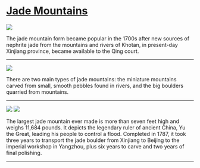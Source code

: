 # [Jade Mountains](http://artsmia.github.io/griot/#/stories/839)

![](http://cdn.dx.artsmia.org/thumbs/tn_mia_1004284.jpg)

The jade mountain form became popular in the 1700s after new sources of nephrite jade from the mountains and rivers of Khotan, in present-day Xinjiang province, became available to the Qing court. 

---

![](http://cdn.dx.artsmia.org/thumbs/tn_100719_mia341_152947.jpg)

There are two main types of jade mountains: the miniature mountains carved from small, smooth pebbles found in rivers, and the big boulders quarried from mountains.

---

![](http://cdn.dx.artsmia.org/thumbs/tn_null.jpg)
![](http://cdn.dx.artsmia.org/thumbs/tn_null.jpg)

The largest jade mountain ever made is more than seven feet high and weighs 11,684 pounds. It depicts the legendary ruler of ancient China, Yu the Great, leading his people to control a flood. Completed in 1787, it took three years to transport the jade boulder from Xinjiang to Beijing to the imperial workshop in Yangzhou, plus six years to carve and two years of final polishing. 

---
